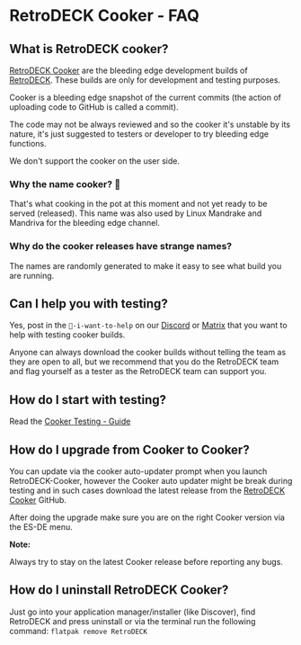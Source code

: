 # RetroDECK Cooker - FAQ

## What is RetroDECK cooker?

[RetroDECK Cooker](https://github.com/XargonWan/RetroDECK-cooker) are the bleeding edge development builds of [RetroDECK](https://github.com/XargonWan/RetroDECK). These builds are only for development and testing purposes.

Cooker is a bleeding edge snapshot of the current commits (the action of uploading code to GitHub is called a commit).

The code may not be always reviewed and so the cooker it's unstable by its nature, it's just suggested to testers or developer to try bleeding edge functions.

We don't support the cooker on the user side.

### Why the name cooker? 🍲

That's what cooking in the pot at this moment and not yet ready to be served (released). This name was also used by Linux Mandrake and Mandriva for the bleeding edge channel.

### Why do the cooker releases have strange names?

The names are randomly generated to make it easy to see what build you are running.

## Can I help you with testing?

Yes, post in the `💙-i-want-to-help` on our [Discord](https://discord.gg/WDc5C9YWMx) or [Matrix](https://matrix.to/#/#retrodeck:matrix.org) that you want to help with testing cooker builds.

Anyone can always download the cooker builds without telling the team as they are open to all, but we recommend that you do the RetroDECK team and flag yourself as a tester as the RetroDECK team can support you.

## How do I start with testing?

Read the [Cooker Testing - Guide](cooker-testing.md)

## How do I upgrade from Cooker to Cooker?

You can update via the cooker auto-updater prompt when you launch RetroDECK-Cooker, however the Cooker auto updater might be break during testing and in such cases download the latest release from the [RetroDECK Cooker](https://github.com/XargonWan/RetroDECK-cooker) GitHub.

After doing the upgrade make sure you are on the right Cooker version via the ES-DE menu.

**Note:**

Always try to stay  on the latest Cooker release before reporting any bugs.

## How do I uninstall RetroDECK Cooker?

Just go into your application manager/installer (like Discover), find RetroDECK and press uninstall or via the terminal run the following command: `flatpak remove RetroDECK`
